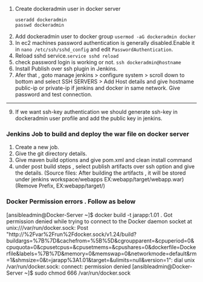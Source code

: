 1. Create dockeradmin user in docker server
   ``` 
   useradd dockeradmin 
   passwd dockeradmin
   ```
2. Add dockeradmin user to docker group
   ``` usermod -aG dockeradmin docker ```
3. In ec2 machines password authentication is generally disabled.Enable it in ```nano /etc/ssh/sshd_config``` and edit ```PasswordAuthentication```.
4. Reload sshd service.```service sshd reload```
5. check password login is working or not.
   ``` ssh dockeradmin@hostname ```
6. Install Publish over ssh plugin in Jenkins.
7. Afer that , goto manage jenkins > configure system > scroll down to bottom and select SSH SERVERS > Add Host details and give hostname public-ip or private-ip if jenkins and docker in same network. Give password and test connection.
-------
9. If we want ssh-key authentication we should generate ssh-key in dockeradmin user profile and add the public key in jenkins.

### Jenkins Job to build and deploy the war file on docker server

1. Create a new job.
2. Give the git directory details.
3. Give maven build options and give pom.xml and clean install command
4. under post build steps , select publish artifacts over ssh option and give the details.
(Source files: After building the artifacts , it will be stored under jenkins workspace/webapps EX:webapp/target/webapp.war)
(Remove Prefix, EX:webapp/target/)

### Docker Permission errors . Follow as below
[ansibleadmin@Docker-Server ~]$ docker build -t jarapp:1.01 .
Got permission denied while trying to connect to the Docker daemon socket at unix:///var/run/docker.sock: Post "http://%2Fvar%2Frun%2Fdocker.sock/v1.24/build?buildargs=%7B%7D&cachefrom=%5B%5D&cgroupparent=&cpuperiod=0&cpuquota=0&cpusetcpus=&cpusetmems=&cpushares=0&dockerfile=Dockerfile&labels=%7B%7D&memory=0&memswap=0&networkmode=default&rm=1&shmsize=0&t=jarapp%3A1.01&target=&ulimits=null&version=1": dial unix /var/run/docker.sock: connect: permission denied
[ansibleadmin@Docker-Server ~]$ sudo chmod 666 /var/run/docker.sock
